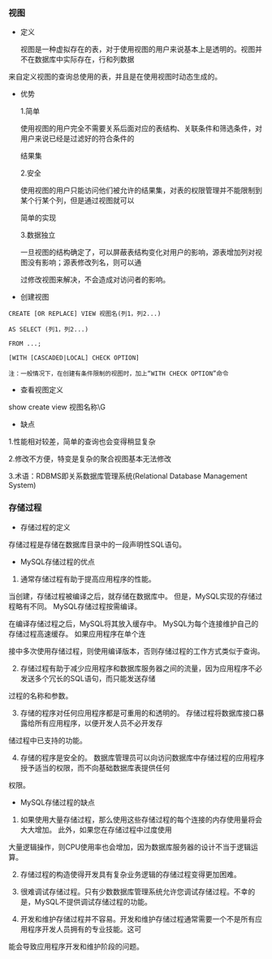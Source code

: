 ### 视图

* 定义

  视图是一种虚拟存在的表，对于使用视图的用户来说基本上是透明的。视图并不在数据库中实际存在，行和列数据
  
来自定义视图的查询总使用的表，并且是在使用视图时动态生成的。

* 优势

  1.简单 
  
  使用视图的用户完全不需要关系后面对应的表结构、关联条件和筛选条件，对用户来说已经是过滤好的符合条件的
  
  结果集
  
  2.安全
  
  使用视图的用户只能访问他们被允许的结果集，对表的权限管理并不能限制到某个行某个列，但是通过视图就可以
  
  简单的实现
  
  3.数据独立
  
  一旦视图的结构确定了，可以屏蔽表结构变化对用户的影响，源表增加列对视图没有影响；源表修改列名，则可以通
  
  过修改视图来解决，不会造成对访问者的影响。
  
 * 创建视图
 
 ```
CREATE [OR REPLACE] VIEW 视图名(列1，列2...)

AS SELECT (列1，列2...)

FROM ...;

[WITH [CASCADED|LOCAL] CHECK OPTION]

注：一般情况下，在创建有条件限制的视图时，加上“WITH CHECK OPTION”命令
 ```
 * 查看视图定义
 
 show create view 视图名称\G
 
 * 缺点
 
 1.性能相对较差，简单的查询也会变得稍显复杂
 
 2.修改不方便，特变是复杂的聚合视图基本无法修改
 
 3.术语：RDBMS即关系数据库管理系统(Relational Database Management System)
 
 ### 存储过程
 
 * 存储过程的定义
 
 存储过程是存储在数据库目录中的一段声明性SQL语句。
 
 * MySQL存储过程的优点
 
 1. 通常存储过程有助于提高应用程序的性能。
 
 当创建，存储过程被编译之后，就存储在数据库中。 但是，MySQL实现的存储过程略有不同。 MySQL存储过程按需编译。 
 
 在编译存储过程之后，MySQL将其放入缓存中。 MySQL为每个连接维护自己的存储过程高速缓存。 如果应用程序在单个连
 
 接中多次使用存储过程，则使用编译版本，否则存储过程的工作方式类似于查询。
 
 2. 存储过程有助于减少应用程序和数据库服务器之间的流量，因为应用程序不必发送多个冗长的SQL语句，而只能发送存储
 
 过程的名称和参数。
 
 3. 存储的程序对任何应用程序都是可重用的和透明的。 存储过程将数据库接口暴露给所有应用程序，以便开发人员不必开发存
 
 储过程中已支持的功能。
 
 4. 存储的程序是安全的。 数据库管理员可以向访问数据库中存储过程的应用程序授予适当的权限，而不向基础数据库表提供任何
 
 权限。
 
 * MySQL存储过程的缺点
 
 1. 如果使用大量存储过程，那么使用这些存储过程的每个连接的内存使用量将会大大增加。 此外，如果您在存储过程中过度使用
 
 大量逻辑操作，则CPU使用率也会增加，因为数据库服务器的设计不当于逻辑运算。
 
 2. 存储过程的构造使得开发具有复杂业务逻辑的存储过程变得更加困难。
 
 3. 很难调试存储过程。只有少数数据库管理系统允许您调试存储过程。不幸的是，MySQL不提供调试存储过程的功能。
 
 4. 开发和维护存储过程并不容易。开发和维护存储过程通常需要一个不是所有应用程序开发人员拥有的专业技能。这可
 
 能会导致应用程序开发和维护阶段的问题。













 
 
 
 
